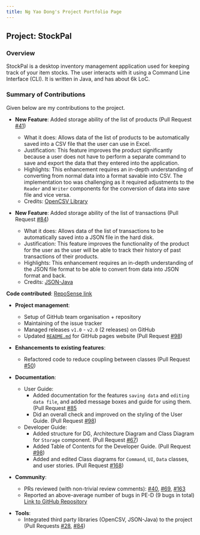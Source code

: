 ```yaml
---
title: Ng Yao Dong's Project Portfolio Page
---
```


## Project: StockPal

### Overview

StockPal is a desktop inventory management application used for keeping track of your item stocks. The user interacts
with it using a Command Line Interface (CLI). It is written in Java, and has about 6k LoC.

### Summary of Contributions

Given below are my contributions to the project.

* **New Feature**: Added storage ability of the list of products (Pull
  Request [#41](https://github.com/AY2324S2-CS2113T-T09-3/tp/pull/41))
    * What it does: Allows data of the list of products to be automatically saved into a CSV file that the user can use
      in Excel.
    * Justification: This feature improves the product significantly because a user does not have to perform a separate
      command to save and export the data that they entered into the application.
    * Highlights: This enhancement requires an in-depth understanding of converting from normal data into a format
      savable into CSV.
      The implementation too was challenging as it required adjustments to the `Reader` and `Writer` components for the
      conversion of data into save file and vice versa.
    * Credits: [OpenCSV Library](https://opencsv.sourceforge.net/)

* **New Feature**: Added storage ability of the list of transactions (Pull
  Request [#84](https://github.com/AY2324S2-CS2113T-T09-3/tp/pull/84))
    * What it does: Allows data of the list of transactions to be automatically saved into a JSON file in the hard disk.
    * Justification: This feature improves the functionality of the product for the user as the user will be able to
      track their history of past transactions of their products.
    * Highlights: This enhancement requires an in-depth understanding of the JSON file format to be able to convert from
      data into JSON format and back.
    * Credits: [JSON-Java](https://github.com/stleary/JSON-java)

**Code contributed**: [RepoSense link](https://nus-cs2113-ay2324s2.github.io/tp-dashboard/?search=ngyaodong&breakdown=true)

* **Project management**:
    * Setup of GitHub team organisation + repository
    * Maintaining of the issue tracker
    * Managed releases `v1.0` - `v2.0` (2 releases) on GitHub
    * Updated [`README.md`](https://ay2324s2-cs2113t-t09-3.github.io/tp/) for GitHub pages website (Pull Request [#98](https://github.com/AY2324S2-CS2113T-T09-3/tp/pull/98))

* **Enhancements to existing features**:
    * Refactored code to reduce coupling between classes (Pull Request [#50](https://github.com/AY2324S2-CS2113T-T09-3/tp/pull/50))

* **Documentation**:
    * User Guide:
        * Added documentation for the features `saving data` and `editing data file`,
          and added message boxes and guide for using them. (Pull Request [#85](https://github.com/AY2324S2-CS2113T-T09-3/tp/pull/85)
        * Did an overall check and improved on the styling of the User Guide. (Pull Request [#98](https://github.com/AY2324S2-CS2113T-T09-3/tp/pull/98))
    * Developer Guide:
        * Added structure for DG, Architecture Diagram and Class Diagram for `Storage` component. (Pull Request [#67](https://github.com/AY2324S2-CS2113T-T09-3/tp/pull/67))
        * Added Table of Contents for the Developer Guide. (Pull Request [#98](https://github.com/AY2324S2-CS2113T-T09-3/tp/pull/98))
        * Added and edited Class diagrams for `Command`, `UI`, `Data` classes, and user stories. (Pull Request [#168](https://github.com/AY2324S2-CS2113T-T09-3/tp/pull/168))

* **Community**:
    * PRs reviewed (with non-trivial review comments): [#40](https://github.com/AY2324S2-CS2113T-T09-3/tp/pull/40), [#69](https://github.com/AY2324S2-CS2113T-T09-3/tp/pull/69), [\#163](https://github.com/AY2324S2-CS2113T-T09-3/tp/pull/163)
    * Reported an above-average number of bugs in PE-D (9 bugs in total) [Link to GitHub Repository](https://github.com/NgYaoDong/ped/issues)

[//]: # (    * Reported bugs and suggestions for other teams in the class &#40;examples: [1]&#40;&#41;, [2]&#40;&#41;, [3]&#40;&#41;&#41;)

* **Tools**:
    * Integrated third party libraries (OpenCSV, JSON-Java) to the project (Pull Requests [#28](https://github.com/AY2324S2-CS2113T-T09-3/tp/pull/28), [#84](https://github.com/AY2324S2-CS2113T-T09-3/tp/pull/84))
